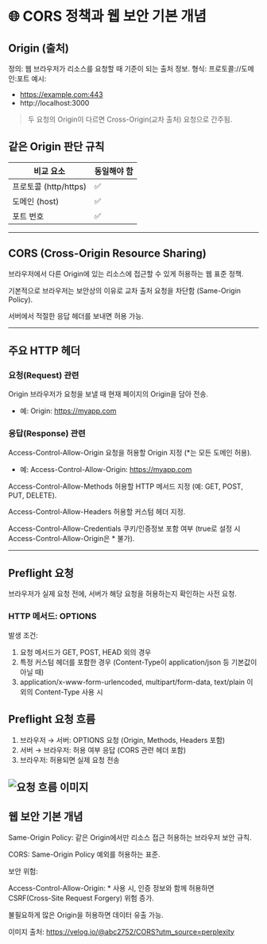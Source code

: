 # 🌐 CORS 정책과 웹 보안 기본 개념
## Origin (출처)
정의: 웹 브라우저가 리소스를 요청할 때 기준이 되는 출처 정보.
형식: 프로토콜://도메인:포트
예시:
- https://example.com:443
- http://localhost:3000

 > 두 요청의 Origin이 다르면 Cross-Origin(교차 출처) 요청으로 간주됨.



## 같은 Origin 판단 규칙
비교 요소 |	동일해야 함
|--------|----------|
|프로토콜 (http/https)	| ✅ |
|도메인 (host) |	✅ |
|포트 번호	| ✅ |



---
## CORS (Cross-Origin Resource Sharing)
브라우저에서 다른 Origin에 있는 리소스에 접근할 수 있게 허용하는 웹 표준 정책.

기본적으로 브라우저는 보안상의 이유로 교차 출처 요청을 차단함 (Same-Origin Policy).

서버에서 적절한 응답 헤더를 보내면 허용 가능.



---
## 주요 HTTP 헤더

### 요청(Request) 관련
Origin
브라우저가 요청을 보낼 때 현재 페이지의 Origin을 담아 전송.

- 예: Origin: https://myapp.com



### 응답(Response) 관련
Access-Control-Allow-Origin
요청을 허용할 Origin 지정 (*는 모든 도메인 허용).
- 예: Access-Control-Allow-Origin: https://myapp.com


Access-Control-Allow-Methods
허용할 HTTP 메서드 지정 (예: GET, POST, PUT, DELETE).

Access-Control-Allow-Headers
허용할 커스텀 헤더 지정.

Access-Control-Allow-Credentials
쿠키/인증정보 포함 여부 (true로 설정 시 Access-Control-Allow-Origin은 * 불가).




---
## Preflight 요청
브라우저가 실제 요청 전에, 서버가 해당 요청을 허용하는지 확인하는 사전 요청.

### HTTP 메서드: OPTIONS
발생 조건:
1. 요청 메서드가 GET, POST, HEAD 외의 경우
2. 특정 커스텀 헤더를 포함한 경우 (Content-Type이 application/json 등 기본값이 아닐 때)
3. application/x-www-form-urlencoded, multipart/form-data, text/plain 이외의 Content-Type 사용 시

## Preflight 요청 흐름
1. 브라우저 → 서버: OPTIONS 요청 (Origin, Methods, Headers 포함)
2. 서버 → 브라우저: 허용 여부 응답 (CORS 관련 헤더 포함)
3. 브라우저: 허용되면 실제 요청 전송

![요청 흐름 이미지](https://velog.velcdn.com/images/abc2752/post/4648b9c4-4b7e-4508-a104-6bfdd1b0aa64/image.png)
---
## 웹 보안 기본 개념

Same-Origin Policy: 같은 Origin에서만 리소스 접근 허용하는 브라우저 보안 규칙.

CORS: Same-Origin Policy 예외를 허용하는 표준.

보안 위험:

Access-Control-Allow-Origin: * 사용 시, 인증 정보와 함께 허용하면 CSRF(Cross-Site Request Forgery) 위험 증가.

불필요하게 많은 Origin을 허용하면 데이터 유출 가능.

이미지 출처: https://velog.io/@abc2752/CORS?utm_source=perplexity
